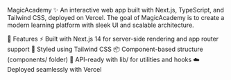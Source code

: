 MagicAcademy ✨
An interactive web app built with Next.js, TypeScript, and Tailwind CSS, deployed on Vercel.
The goal of MagicAcademy is to create a modern learning platform with sleek UI and scalable architecture.


🚀 Features
⚡ Built with Next.js 14 for server-side rendering and app router support
🎨 Styled using Tailwind CSS
📦 Component-based structure (components/ folder)
🔗 API-ready with lib/ for utilities and hooks
☁️ Deployed seamlessly with Vercel
